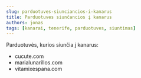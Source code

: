 ```yaml
---
slug: parduotuves-siunciancios-i-kanarus
title: Parduotuves siunčancios į kanarus
authors: jonas
tags: [kanarai, tenerife, parduotuves, siuntimas]
---
```


Parduotuvės, kurios siunčia į kanarus:


- cucute.com
- marialunarillos.com
- vitamixespana.com
  
